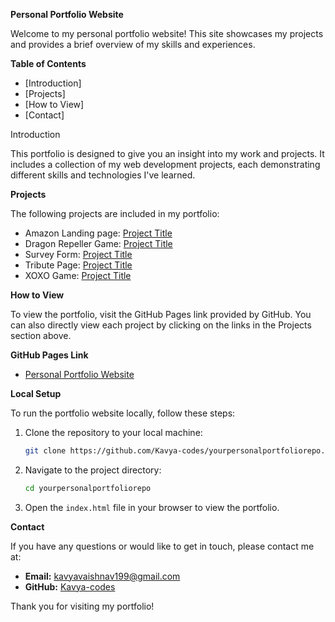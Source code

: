 **Personal Portfolio Website**

Welcome to my personal portfolio website! This site showcases my projects and provides a brief overview of my skills and experiences.

 **Table of Contents**

- [Introduction]
- [Projects]
- [How to View]
- [Contact]

 Introduction

This portfolio is designed to give you an insight into my work and projects. It includes a collection of my web development projects, each demonstrating different skills and technologies I've learned.

 **Projects**

The following projects are included in my portfolio:

- Amazon Landing page: [Project Title](https://raw.githubusercontent.com/Kavya-codes/my-portfolio-projects/main/Project.Amazon.html)
- Dragon Repeller Game: [Project Title](https://raw.githubusercontent.com/Kavya-codes/my-portfolio-projects/main/Role%20playing%20game.html)
- Survey Form: [Project Title](https://raw.githubusercontent.com/Kavya-codes/my-portfolio-projects/main/Survey%20form.html)
- Tribute Page: [Project Title](https://raw.githubusercontent.com/Kavya-codes/my-portfolio-projects/main/Tribute%20Page.html)
- XOXO Game: [Project Title](https://raw.githubusercontent.com/Kavya-codes/my-portfolio-projects/main/XOXO%20Game.html)

**How to View**

To view the portfolio, visit the GitHub Pages link provided by GitHub. You can also directly view each project by clicking on the links in the Projects section above.

 **GitHub Pages Link**

- [Personal Portfolio Website](https://Kavya-codes.github.io/yourpersonalportfoliorepo)

 **Local Setup**

To run the portfolio website locally, follow these steps:

1. Clone the repository to your local machine:
    ```bash
    git clone https://github.com/Kavya-codes/yourpersonalportfoliorepo.git
    ```
2. Navigate to the project directory:
    ```bash
    cd yourpersonalportfoliorepo
    ```
3. Open the `index.html` file in your browser to view the portfolio.

 **Contact**

If you have any questions or would like to get in touch, please contact me at:
- **Email:** kavyavaishnav199@gmail.com
- **GitHub:** [Kavya-codes](https://github.com/Kavya-codes)

Thank you for visiting my portfolio!

